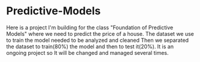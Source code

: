 # Predictive-Models
Here is a project I'm building for the class "Foundation of Predictive Models" where we need to predict the price of a house. The dataset we use to train the model needed to be analyzed and cleaned 
Then we separated the dataset to train(80%) the model and then to test it(20%). It is an ongoing project so It will be changed and managed several times.
